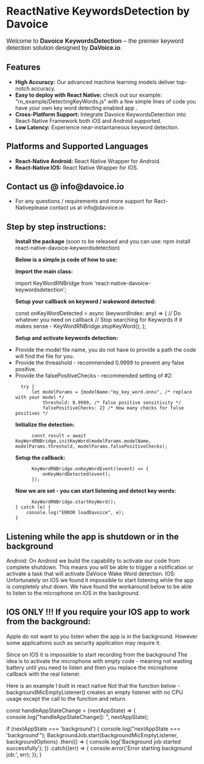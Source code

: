 # ReactNative KeywordsDetection by Davoice

<p style="font-family: Arial, sans-serif; font-size: 16px;">
Welcome to <strong>Davoice KeywordsDetection</strong> – the premier keyword detection solution designed by <strong>DaVoice.io</strong>.
</p>

<h2>Features</h2>
<ul>
  <li><strong>High Accuracy:</strong> Our advanced machine learning models deliver top-notch accuracy.</li>
  <li><strong>Easy to deploy with React Native:</strong> check out our example: "rn_example/DetectingKeyWords.js" with a few simple lines of code you have your own key word detecting enabled app .</li>
  <li><strong>Cross-Platform Support:</strong> Integrate Davoice KeywordsDetection into React-Native Framework both iOS and Android supported.</li>
  <li><strong>Low Latency:</strong> Experience near-instantaneous keyword detection.</li>
</ul>

<h2>Platforms and Supported Languages</h2>
<ul>
  <li><strong>React-Native Android:</strong> React Native Wrapper for Android.</li>
  <li><strong>React-Native IOS:</strong> React Native Wrapper for IOS.</li>
</ul>

<h2>Contact us @ info@davoice.io </h2>
<ul>
  <li>For any questions / requirements and more support for Ract-Nativeplease contact us at info@davoice.io</li>
</ul>

<h2>Step by step instructions:</h2>
<ul>

<strong>Install the package</strong> (soon to be released and you can use: npm install react-native-davoice-keywordsdetection)


<strong>Below is a simple js code of how to use:

Import the main class:</strong>

  import KeyWordRNBridge from 'react-native-davoice-keywordsdetection';

<strong>Setup your callback on keyword / wakeword detected:</strong>

  const onKeyWordDetected = async (keywordIndex: any) => {
    // Do whatever you need on callback
    // Stop searching for Keywords if it makes sense - KeyWordRNBridge.stopKeyWord();
  };

<strong>Setup and activate keywords detection:</strong> 
  <li>Provide the model file name, you do not have to provide a path the code will find the file for you.</li>
  <li>Provide the threashold - recommended 0.9999 to prevent any false positive.</li>
  <li>Provide the falsePositiveChecks - recommended setting of #2:</li>

      try {
          let modelParams = {modelName:"my_key_word.onnx", /* replace with your model */ 
              threshold: 0.9999, /* false positive sensitivity */ 
              falsePositiveChecks: 2} /* How many checks for false positives */
<strong>Initialize the detection:</strong>

          const result = await KeyWordRNBridge.initKeyWord(modelParams.modelName, modelParams.threshold, modelParams.falsePositiveChecks);
<strong>Setup the callback:</strong>

          KeyWordRNBridge.onKeyWordEvent((event) => {
              onKeyWordDetected(event);
          });
<strong>Now we are set - you can start listening and detect key words:</strong>

          KeyWordRNBridge.startKeyWord();
    } catch (e) {
        console.log("ERROR loadDavoice", e);
    }
</ul>

<h2>Listening while the app is shutdown or in the background</h2>

Android: On Android we build the capability to activate our code from complete shutdown. This means you will be able to trigger a notification or activate a task that will activate DaVoice Wake Word detection.
IOS: Unfortunately on IOS we found it impossible to start listening while the app is completely shut down. We have found the workaround below to be able to listen to the microphone on IOS in the background.

<h2>IOS ONLY !!! If you require your IOS app to work from the background:</h2>

Apple do not want to you listen when the app is in the background. 
However some applications such as security application may require it.

Since on IOS it is impossible to start recording from the background The idea is to activate the microphone with empty code - meaning not wasting battery until you need to listen and then you replace the microphone callback with the real listener.

Here is an example I built in react native Not that the function below - backgroundMicEmptyListener() creates an empty listener with no CPU usage except the call to the function and return.


const handleAppStateChange = (nextAppState) => {
  console.log("handleAppStateChange(): ", nextAppState);
  
  if (nextAppState === 'background') {
      console.log("nextAppState === 'background'");
      BackgroundJob.start(backgroundMicEmptyListener, backgroundOptions)
      .then(() => {
          console.log('Background job started successfully');
      })
      .catch((err) => {
          console.error('Error starting background job:', err);
      });
  }


